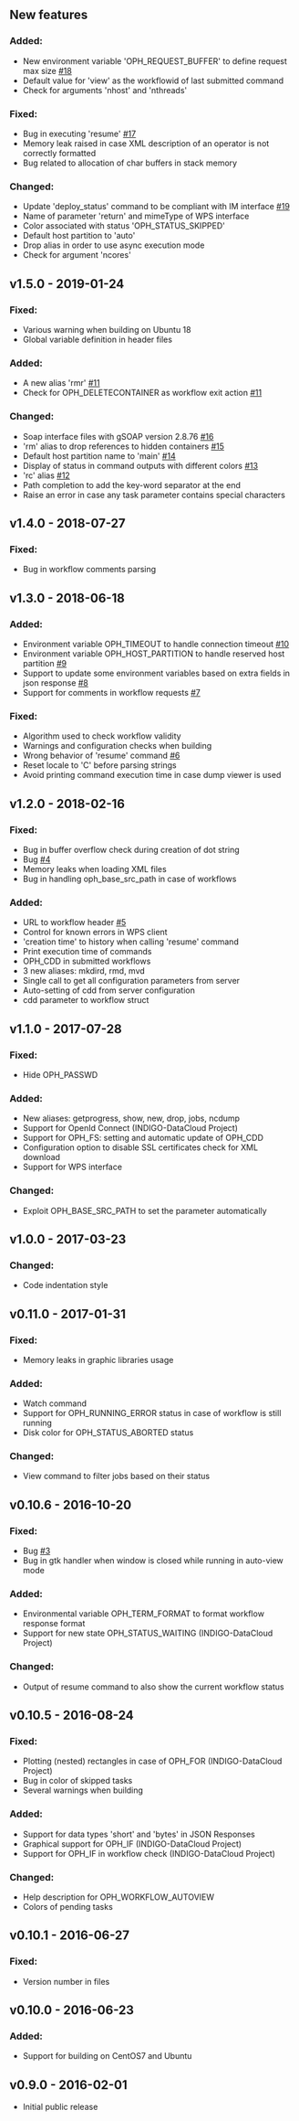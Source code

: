 
## New features

### Added:

- New environment variable 'OPH_REQUEST_BUFFER' to define request max size [#18](https://github.com/OphidiaBigData/ophidia-terminal/pull/18/)
- Default value for 'view' as the workflowid of last submitted command
- Check for arguments 'nhost' and 'nthreads'

### Fixed:

- Bug in executing 'resume' [#17](https://github.com/OphidiaBigData/ophidia-terminal/issues/17)
- Memory leak raised in case XML description of an operator is not correctly formatted
- Bug related to allocation of char buffers in stack memory

### Changed:

- Update 'deploy_status' command to be compliant with IM interface [#19](https://github.com/OphidiaBigData/ophidia-terminal/pull/19/) 
- Name of parameter 'return' and mimeType of WPS interface
- Color associated with status 'OPH_STATUS_SKIPPED'
- Default host partition to 'auto'
- Drop alias in order to use async execution mode
- Check for argument 'ncores'

## v1.5.0 - 2019-01-24

### Fixed:

- Various warning when building on Ubuntu 18
- Global variable definition in header files

### Added:

- A new alias 'rmr' [#11](https://github.com/OphidiaBigData/ophidia-terminal/pull/11/)
- Check for OPH_DELETECONTAINER as workflow exit action [#11](https://github.com/OphidiaBigData/ophidia-terminal/pull/11/)

### Changed:

- Soap interface files with gSOAP version 2.8.76 [#16](https://github.com/OphidiaBigData/ophidia-analytics-framework/pull/16)
- 'rm' alias to drop references to hidden containers [#15](https://github.com/OphidiaBigData/ophidia-terminal/pull/15/)
- Default host partition name to 'main' [#14](https://github.com/OphidiaBigData/ophidia-terminal/pull/14/)
- Display of status in command outputs with different colors [#13](https://github.com/OphidiaBigData/ophidia-terminal/pull/13/)
- 'rc' alias [#12](https://github.com/OphidiaBigData/ophidia-terminal/pull/12/)
- Path completion to add the key-word separator at the end
- Raise an error in case any task parameter contains special characters

## v1.4.0 - 2018-07-27

### Fixed:

- Bug in workflow comments parsing

## v1.3.0 - 2018-06-18

### Added:

- Environment variable OPH_TIMEOUT to handle connection timeout [#10](https://github.com/OphidiaBigData/ophidia-terminal/pull/10/)
- Environment variable OPH_HOST_PARTITION to handle reserved host partition [#9](https://github.com/OphidiaBigData/ophidia-terminal/pull/9)
- Support to update some environment variables based on extra fields in json response [#8](https://github.com/OphidiaBigData/ophidia-terminal/pull/8)
- Support for comments in workflow requests [#7](https://github.com/OphidiaBigData/ophidia-terminal/pull/7)

### Fixed:

- Algorithm used to check workflow validity
- Warnings and configuration checks when building
- Wrong behavior of 'resume' command [#6](https://github.com/OphidiaBigData/ophidia-terminal/issues/6)
- Reset locale to 'C' before parsing strings
- Avoid printing command execution time in case dump viewer is used

## v1.2.0 - 2018-02-16

### Fixed:

- Bug in buffer overflow check during creation of dot string 
- Bug [#4](https://github.com/OphidiaBigData/ophidia-terminal/issues/4)
- Memory leaks when loading XML files
- Bug in handling oph_base_src_path in case of workflows

### Added:

- URL to workflow header [#5](https://github.com/OphidiaBigData/ophidia-terminal/pull/5)
- Control for known errors in WPS client
- 'creation time' to history when calling 'resume' command
- Print execution time of commands 
- OPH_CDD in submitted workflows
- 3 new aliases: mkdird, rmd, mvd
- Single call to get all configuration parameters from server
- Auto-setting of cdd from server configuration
- cdd parameter to workflow struct


## v1.1.0 - 2017-07-28

### Fixed:

- Hide OPH_PASSWD

### Added:

- New aliases: getprogress, show, new, drop, jobs, ncdump
- Support for OpenId Connect (INDIGO-DataCloud Project)
- Support for OPH_FS: setting and automatic update of OPH_CDD
- Configuration option to disable SSL certificates check for XML download
- Support for WPS interface

### Changed:

- Exploit OPH_BASE_SRC_PATH to set the parameter automatically

## v1.0.0 - 2017-03-23

### Changed:

- Code indentation style

## v0.11.0 - 2017-01-31

### Fixed:

- Memory leaks in graphic libraries usage

### Added:

- Watch command
- Support for OPH_RUNNING_ERROR status in case of workflow is still running
- Disk color for OPH_STATUS_ABORTED status

### Changed:

- View command to filter jobs based on their status

## v0.10.6 - 2016-10-20

### Fixed:

- Bug [#3](https://github.com/OphidiaBigData/ophidia-terminal/issues/3)
- Bug in gtk handler when window is closed while running in auto-view mode

### Added:

- Environmental variable OPH_TERM_FORMAT to format workflow response format
- Support for new state OPH_STATUS_WAITING (INDIGO-DataCloud Project)

### Changed:

- Output of resume command to also show the current workflow status 

## v0.10.5 - 2016-08-24

### Fixed:

- Plotting (nested) rectangles in case of OPH_FOR (INDIGO-DataCloud Project)
- Bug in color of skipped tasks
- Several warnings when building

### Added:

- Support for data types 'short' and 'bytes' in JSON Responses
- Graphical support for OPH_IF (INDIGO-DataCloud Project)
- Support for OPH_IF in workflow check (INDIGO-DataCloud Project)

### Changed:

- Help description for OPH_WORKFLOW_AUTOVIEW
- Colors of pending tasks

## v0.10.1 - 2016-06-27

### Fixed:
 
- Version number in files

## v0.10.0 - 2016-06-23

### Added:

- Support for building on CentOS7 and Ubuntu

## v0.9.0 - 2016-02-01

 - Initial public release 
